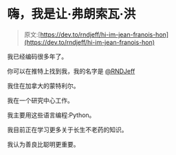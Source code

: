 # 嗨，我是让·弗朗索瓦·洪

> 原文:[https://dev.to/rndjeff/hi-im-jean-franois-hon](https://dev.to/rndjeff/hi-im-jean-franois-hon)

我已经编码很多年了。

你可以在推特上找到我，我的名字是 [@RNDJeff](https://twitter.com/RNDJeff)

我住在加拿大的蒙特利尔。

我在一个研究中心工作。

我主要用这些语言编程:Python。

我目前正在学习更多关于长生不老药的知识。

我认为善良比聪明更重要。